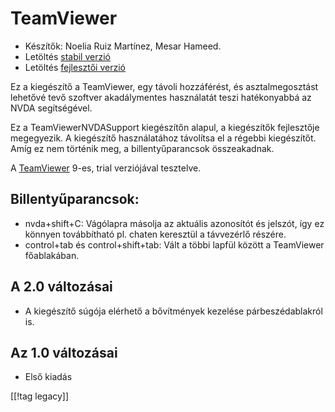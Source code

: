 # TeamViewer #

*	Készítők: Noelia Ruiz Martínez, Mesar Hameed.
*	Letöltés [stabil verzió][1]
*	Letöltés [fejlesztői verzió][2]

Ez a kiegészítő a TeamViewer, egy távoli hozzáférést, és asztalmegosztást
lehetővé tevő szoftver akadálymentes használatát teszi hatékonyabbá az NVDA
segítségével.

Ez a TeamViewerNVDASupport kiegészítőn alapul, a kiegészítők fejlesztője
megegyezik. A kiegészítő használatához távolítsa el a régebbi
kiegészítőt. Amíg ez nem történik meg, a billentyűparancsok összeakadnak.

A [TeamViewer][3] 9-es, trial verziójával tesztelve.

## Billentyűparancsok: ##

*	nvda+shift+C: Vágólapra másolja az aktuális azonosítót és jelszót, így ez
  könnyen továbbítható pl. chaten keresztül a távvezérlő részére.
*	control+tab és control+shift+tab: Vált a többi lapfül között a TeamViewer
  főablakában.

## A 2.0 változásai ##
*	 A kiegészítő súgója elérhető a bővítmények kezelése párbeszédablakról is.

## Az 1.0 változásai ##
*	 Első kiadás

[[!tag legacy]]

[1]: https://addons.nvda-project.org/files/get.php?file=tv

[2]: https://addons.nvda-project.org/files/get.php?file=tv-dev

[3]: https://www.teamviewer.com

